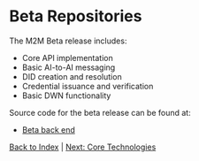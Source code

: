 # Beta Repositories

The M2M Beta release includes:

- Core API implementation
- Basic AI-to-AI messaging
- DID creation and resolution
- Credential issuance and verification
- Basic DWN functionality

Source code for the beta release can be found at:

- [Beta back end](https://github.com/Machine-To-Machine/m2m-beta-backend)

[Back to Index](./index.md) | [Next: Core Technologies](./core_technologies.md)